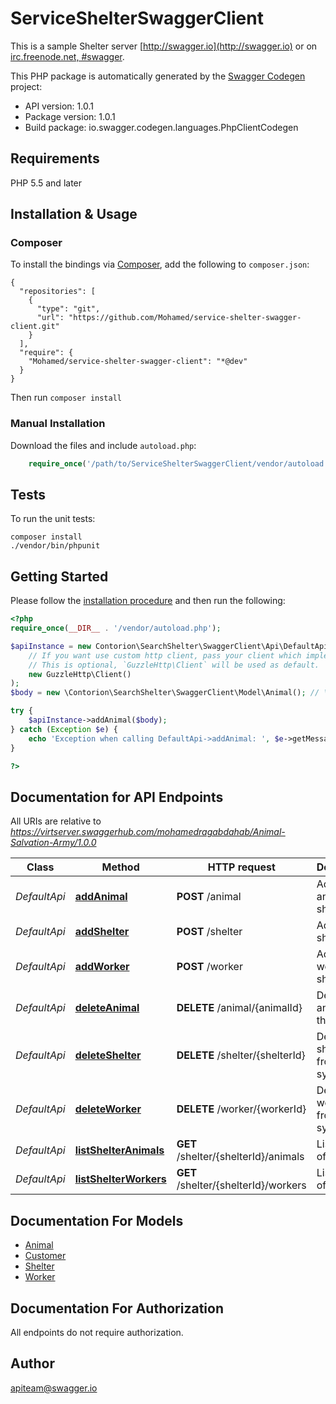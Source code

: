 # ServiceShelterSwaggerClient
This is a sample Shelter server [http://swagger.io](http://swagger.io) or on  [irc.freenode.net, #swagger](http://swagger.io/irc/).

This PHP package is automatically generated by the [Swagger Codegen](https://github.com/swagger-api/swagger-codegen) project:

- API version: 1.0.1
- Package version: 1.0.1
- Build package: io.swagger.codegen.languages.PhpClientCodegen

## Requirements

PHP 5.5 and later

## Installation & Usage
### Composer

To install the bindings via [Composer](http://getcomposer.org/), add the following to `composer.json`:

```
{
  "repositories": [
    {
      "type": "git",
      "url": "https://github.com/Mohamed/service-shelter-swagger-client.git"
    }
  ],
  "require": {
    "Mohamed/service-shelter-swagger-client": "*@dev"
  }
}
```

Then run `composer install`

### Manual Installation

Download the files and include `autoload.php`:

```php
    require_once('/path/to/ServiceShelterSwaggerClient/vendor/autoload.php');
```

## Tests

To run the unit tests:

```
composer install
./vendor/bin/phpunit
```

## Getting Started

Please follow the [installation procedure](#installation--usage) and then run the following:

```php
<?php
require_once(__DIR__ . '/vendor/autoload.php');

$apiInstance = new Contorion\SearchShelter\SwaggerClient\Api\DefaultApi(
    // If you want use custom http client, pass your client which implements `GuzzleHttp\ClientInterface`.
    // This is optional, `GuzzleHttp\Client` will be used as default.
    new GuzzleHttp\Client()
);
$body = new \Contorion\SearchShelter\SwaggerClient\Model\Animal(); // \Contorion\SearchShelter\SwaggerClient\Model\Animal | Animal object that needs to be added to the store

try {
    $apiInstance->addAnimal($body);
} catch (Exception $e) {
    echo 'Exception when calling DefaultApi->addAnimal: ', $e->getMessage(), PHP_EOL;
}

?>
```

## Documentation for API Endpoints

All URIs are relative to *https://virtserver.swaggerhub.com/mohamedragabdahab/Animal-Salvation-Army/1.0.0*

Class | Method | HTTP request | Description
------------ | ------------- | ------------- | -------------
*DefaultApi* | [**addAnimal**](docs/Api/DefaultApi.md#addanimal) | **POST** /animal | Add a new animal to shelter
*DefaultApi* | [**addShelter**](docs/Api/DefaultApi.md#addshelter) | **POST** /shelter | Add a new shelter
*DefaultApi* | [**addWorker**](docs/Api/DefaultApi.md#addworker) | **POST** /worker | Add a new worker to shelter
*DefaultApi* | [**deleteAnimal**](docs/Api/DefaultApi.md#deleteanimal) | **DELETE** /animal/{animalId} | Delete animal from the system
*DefaultApi* | [**deleteShelter**](docs/Api/DefaultApi.md#deleteshelter) | **DELETE** /shelter/{shelterId} | Delete shelter from the system
*DefaultApi* | [**deleteWorker**](docs/Api/DefaultApi.md#deleteworker) | **DELETE** /worker/{workerId} | Delete worker from the system
*DefaultApi* | [**listShelterAnimals**](docs/Api/DefaultApi.md#listshelteranimals) | **GET** /shelter/{shelterId}/animals | List worker of a shelter
*DefaultApi* | [**listShelterWorkers**](docs/Api/DefaultApi.md#listshelterworkers) | **GET** /shelter/{shelterId}/workers | List worker of a shelter


## Documentation For Models

 - [Animal](docs/Model/Animal.md)
 - [Customer](docs/Model/Customer.md)
 - [Shelter](docs/Model/Shelter.md)
 - [Worker](docs/Model/Worker.md)


## Documentation For Authorization

 All endpoints do not require authorization.


## Author

apiteam@swagger.io


